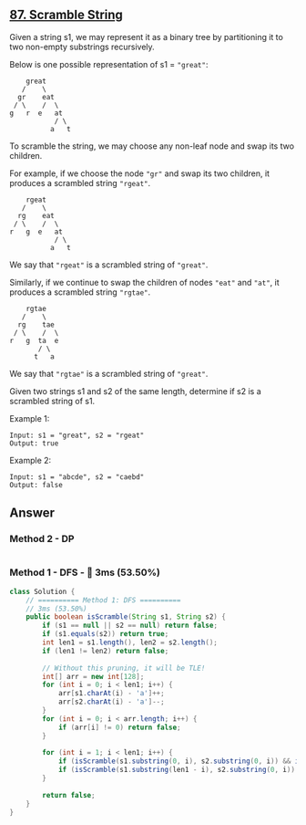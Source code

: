 ## [87. Scramble String](https://leetcode.com/problems/scramble-string/)

Given a string s1, we may represent it as a binary tree by partitioning it to two non-empty substrings recursively.

Below is one possible representation of s1 = `"great"`:
```
    great
   /    \
  gr    eat
 / \    /  \
g   r  e   at
           / \
          a   t
```
To scramble the string, we may choose any non-leaf node and swap its two children.

For example, if we choose the node `"gr"` and swap its two children, it produces a scrambled string `"rgeat"`.
```
    rgeat
   /    \
  rg    eat
 / \    /  \
r   g  e   at
           / \
          a   t
```
We say that `"rgeat"` is a scrambled string of `"great"`.

Similarly, if we continue to swap the children of nodes `"eat"` and `"at"`, it produces a scrambled string `"rgtae"`.
```
    rgtae
   /    \
  rg    tae
 / \    /  \
r   g  ta  e
       / \
      t   a
```
We say that `"rgtae"` is a scrambled string of `"great"`.

Given two strings s1 and s2 of the same length, determine if s2 is a scrambled string of s1.

Example 1:
```
Input: s1 = "great", s2 = "rgeat"
Output: true
```
Example 2:
```
Input: s1 = "abcde", s2 = "caebd"
Output: false
```

## Answer
### Method 2 - DP
```java

```
### Method 1 - DFS - :rabbit: 3ms (53.50%)
```java
class Solution {
    // ========== Method 1: DFS ==========
    // 3ms (53.50%)
    public boolean isScramble(String s1, String s2) {
        if (s1 == null || s2 == null) return false;
        if (s1.equals(s2)) return true;
        int len1 = s1.length(), len2 = s2.length();
        if (len1 != len2) return false;
        
        // Without this pruning, it will be TLE!
        int[] arr = new int[128];
        for (int i = 0; i < len1; i++) {
            arr[s1.charAt(i) - 'a']++;
            arr[s2.charAt(i) - 'a']--;
        }
        for (int i = 0; i < arr.length; i++) {
            if (arr[i] != 0) return false;
        }
        
        for (int i = 1; i < len1; i++) {
            if (isScramble(s1.substring(0, i), s2.substring(0, i)) && isScramble(s1.substring(i), s2.substring(i))) return true;
            if (isScramble(s1.substring(len1 - i), s2.substring(0, i)) && isScramble(s1.substring(0, len1 - i), s2.substring(i))) return true;
        }
        
        return false;
    }
}
```
